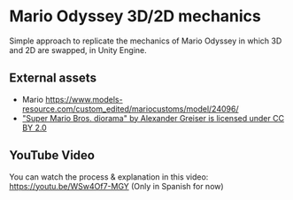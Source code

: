 # Mario Odyssey 3D/2D mechanics
Simple approach to replicate the mechanics of Mario Odyssey in which 3D and 2D are swapped, in Unity Engine.

## External assets
- Mario https://www.models-resource.com/custom_edited/mariocustoms/model/24096/
- ["Super Mario Bros. diorama" by Alexander Greiser is licensed under CC BY 2.0](https://poly.google.com/view/ebB6Ii4p_Z0)

## YouTube Video
You can watch the process & explanation in this video: https://youtu.be/WSw4Of7-MGY (Only in Spanish for now)
